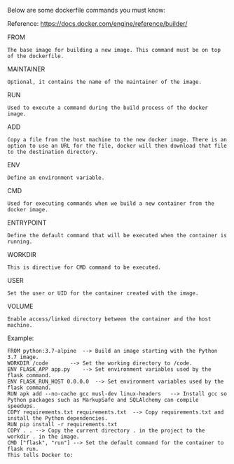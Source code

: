 Below are some dockerfile commands you must know:

Reference: https://docs.docker.com/engine/reference/builder/

FROM

	The base image for building a new image. This command must be on top of the dockerfile.


MAINTAINER

	Optional, it contains the name of the maintainer of the image.

RUN

	Used to execute a command during the build process of the docker image.

ADD

	Copy a file from the host machine to the new docker image. There is an option to use an URL for the file, docker will then download that file to the destination directory.

ENV

	Define an environment variable.

CMD

	Used for executing commands when we build a new container from the docker image.


ENTRYPOINT

	Define the default command that will be executed when the container is running.


WORKDIR

	This is directive for CMD command to be executed.

USER

	Set the user or UID for the container created with the image.

VOLUME

	Enable access/linked directory between the container and the host machine.


Example:


	FROM python:3.7-alpine 	--> Build an image starting with the Python 3.7 image.
	WORKDIR /code		--> Set the working directory to /code.
	ENV FLASK_APP app.py	--> Set environment variables used by the flask command.
	ENV FLASK_RUN_HOST 0.0.0.0	--> Set environment variables used by the flask command.
	RUN apk add --no-cache gcc musl-dev linux-headers	--> Install gcc so Python packages such as MarkupSafe and SQLAlchemy can compile speedups.
	COPY requirements.txt requirements.txt	--> Copy requirements.txt and install the Python dependencies.
	RUN pip install -r requirements.txt  
	COPY . . --> Copy the current directory . in the project to the workdir . in the image.
	CMD ["flask", "run"] --> Set the default command for the container to flask run.
	This tells Docker to:

